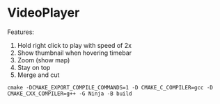 # VideoPlayer

Features:
1. Hold right click to play with speed of 2x
2. Show thumbnail when hovering timebar
3. Zoom (show map)
4. Stay on top
5. Merge and cut

```
cmake -DCMAKE_EXPORT_COMPILE_COMMANDS=1 -D CMAKE_C_COMPILER=gcc -D CMAKE_CXX_COMPILER=g++ -G Ninja -B build
```